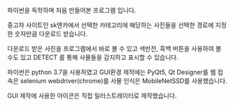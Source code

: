 파이썬을 독학하며 처음 만들어본 프로그램 입니다.

중고차 사이트인 sk엔카에서 선택한 카테고리에 해당하는 사진들을 
선택한 경로에 지정한 숫자만큼 다운로드 받습니다.

다운로드 받은 사진을 프로그램에서 바로 볼 수 있고
색반전, 흑백 버튼을 사용하여 볼 수도 있고
DETECT 를 통해 사물들을 감지하고 표시할 수 있습니다.

파이썬은 python 3.7을 사용하였고
GUI환경 제작에는 PyQt5, Qt Designer를
웹 접속은 selenium webdriver(chrome)를
사물 인식은 MobileNetSSD를 사용했습니다.

GUI 제작에 사용한 아이콘은
직접 일러스트레이터로 제작했습니다.
